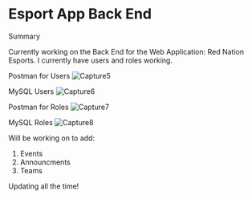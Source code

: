 # Esport App Back End

Summary


Currently working on the Back End for the Web Application: Red Nation Esports. I currently have users and roles working.

Postman for Users
![Capture5](https://user-images.githubusercontent.com/82303171/189435467-740e689d-adf2-4914-a6ce-1138000fb041.PNG)

MySQL Users
![Capture6](https://user-images.githubusercontent.com/82303171/189435578-d0afd474-0d8b-49ed-8a26-d450b42a91e8.PNG)


Postman for Roles
![Capture7](https://user-images.githubusercontent.com/82303171/189435810-19dd1c5b-9f38-484a-b0da-9cfbc0d67f39.PNG)


MySQL Roles
![Capture8](https://user-images.githubusercontent.com/82303171/189435966-3ea29cc0-76b8-4622-b976-6fff32bb2a39.PNG)

Will be working on to add:

1. Events
2. Announcments
3. Teams

Updating all the time!
